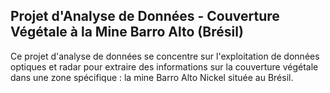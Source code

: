 ## Projet d'Analyse de Données - Couverture Végétale à la Mine Barro Alto (Brésil)

Ce projet d'analyse de données se concentre sur l'exploitation de données optiques et radar pour extraire des informations sur la couverture végétale dans une zone spécifique : la mine Barro Alto Nickel située au Brésil.

